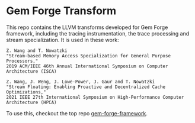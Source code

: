 # Gem Forge Transform

This repo contains the LLVM transforms developed for Gem Forge framework, including the tracing instrumentation, the trace processing and stream specialization. It is used in these work:

```
Z. Wang and T. Nowatzki
"Stream-based Memory Access Specialization for General Purpose Processors,"
2019 ACM/IEEE 46th Annual International Symposium on Computer Architecture (ISCA)

Z. Wang, J. Weng, J. Lowe-Power, J. Gaur and T. Nowatzki
"Stream Floating: Enabling Proactive and Decentralized Cache Optimizations,"
2021 IEEE 27th International Symposium on High-Performance Computer Architecture (HPCA)
```

To use this, checkout the top repo [gem-forge-framework](https://github.com/PolyArch/gem-forge-framework).